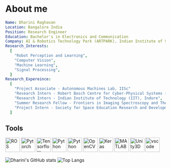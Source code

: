 <!--### Hi there 👋
<!--
**rdharini2001/rdharini2001** is a ✨ _special_ ✨ repository because its `README.md` (this file) appears on your GitHub profile.

Here are some ideas to get you started:

- 🔭 I’m currently working on ...
- 🌱 I’m currently learning ...
- 👯 I’m looking to collaborate on ...
- 🤔 I’m looking for help with ...
- 💬 Ask me about ...
- 📫 How to reach me: ...
- 😄 Pronouns: ...
- ⚡ Fun fact: ...
-->
<!--<p align="center">
  <img src="https://capsule-render.vercel.app/api?type=wave&color=timeGradient&height=200&section=header&text=Hey%20there!&animation=fadeIn" />
</p>
-->
# About me 
```yaml
Name: Dharini Raghavan
Location: Bangalore India
Position: Research Engineer
Education: Bachelor's in Electronics and Communication
Company: AI & Robotics Technology Park (ARTPARK), Indian Institute of Science (IISc)
Research_Interests:
  [
    "Robot Perception and Learning",
    "Computer Vision",
    "Machine Learning",
    "Signal Processing",
  ]
Research_Expereince:
  [
    "Project Associate - Autonomous Machines Lab, IISc"
    "Research Intern - Robert Bosch Centre for Cyber-Physical Systems (RBCCPS), IISc",
    "Research Intern - Indian Institute of Technology (IIT), Indore",
    "Summer Research Fellow - Frontiers in Imaging Spectroscopy and Theranostics (FIST) Lab, IISc",
    "Project Intern - Society for Space Education Research and Development (SSERD)",
  ]
  ```
<h2>Tools</h2>
<p align="left">
<img src="https://cdn.jsdelivr.net/gh/devicons/devicon@latest/icons/ros/ros-original.svg" alt="ROS" width="45" height="45" />
<img src="https://cdn.jsdelivr.net/gh/devicons/devicon@latest/icons/pytorch/pytorch-plain-wordmark.svg" alt="Pytorch" width="45" height="45" />
<img src="https://cdn.jsdelivr.net/gh/devicons/devicon@latest/icons/tensorflow/tensorflow-original.svg" alt="Tensorflow" width="45" height="45" />
<img src="https://cdn.jsdelivr.net/gh/devicons/devicon@latest/icons/python/python-original.svg" alt="Python" width="45" height="45" />
<img src="https://cdn.jsdelivr.net/gh/devicons/devicon@latest/icons/cplusplus/cplusplus-original.svg" alt="Python" width="45" height="45" />
<img src="https://cdn.jsdelivr.net/gh/devicons/devicon@latest/icons/opencv/opencv-original-wordmark.svg" alt="OpenCV" width="45" height="45" />
<img src="https://cdn.jsdelivr.net/gh/devicons/devicon@latest/icons/keras/keras-original-wordmark.svg" alt="Keras" width="45" height="45" />
<img src="https://cdn.jsdelivr.net/gh/devicons/devicon@latest/icons/matlab/matlab-original.svg" alt="MATLAB" width="45" height="45" />
<img src="https://cdn.jsdelivr.net/gh/devicons/devicon@latest/icons/unity/unity-original.svg" alt="Unity3D" width="45" height="45" />
<img src="https://cdn.jsdelivr.net/gh/devicons/devicon/icons/vscode/vscode-original.svg" alt="vscode" width="45" height="45"/>
</p>

![Dharini's GitHub stats](https://github-readme-stats.vercel.app/api?username=rdharini2001&show_icons=true&theme=radical)
![Top Langs](https://github-readme-stats.vercel.app/api/top-langs/?username=rdharini2001&size_weight=0.5&count_weight=0.5&layout=compact)


